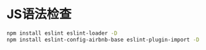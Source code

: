 # JS语法检查

```bash
npm install eslint eslint-loader -D
npm install eslint-config-airbnb-base eslint-plugin-import -D
```
